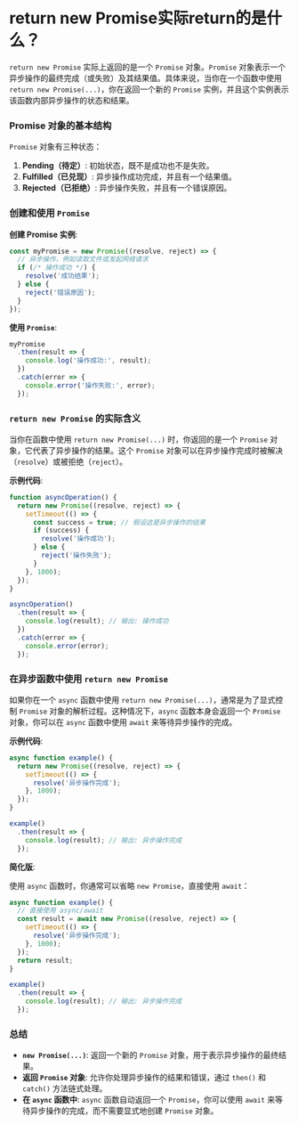 # return new Promise实际return的是什么？

`return new Promise` 实际上返回的是一个 `Promise` 对象。`Promise` 对象表示一个异步操作的最终完成（或失败）及其结果值。具体来说，当你在一个函数中使用 `return new Promise(...)`，你在返回一个新的 `Promise` 实例，并且这个实例表示该函数内部异步操作的状态和结果。

### Promise 对象的基本结构

`Promise` 对象有三种状态：

1. **Pending（待定）**: 初始状态，既不是成功也不是失败。
2. **Fulfilled（已兑现）**: 异步操作成功完成，并且有一个结果值。
3. **Rejected（已拒绝）**: 异步操作失败，并且有一个错误原因。

### 创建和使用 `Promise`

**创建 Promise 实例**:

```javascript
const myPromise = new Promise((resolve, reject) => {
  // 异步操作，例如读取文件或发起网络请求
  if (/* 操作成功 */) {
    resolve('成功结果');
  } else {
    reject('错误原因');
  }
});
```

**使用 `Promise`**:

```javascript
myPromise
  .then(result => {
    console.log('操作成功:', result);
  })
  .catch(error => {
    console.error('操作失败:', error);
  });
```

### `return new Promise` 的实际含义

当你在函数中使用 `return new Promise(...)` 时，你返回的是一个 `Promise` 对象，它代表了异步操作的结果。这个 `Promise` 对象可以在异步操作完成时被解决（`resolve`）或被拒绝（`reject`）。

**示例代码**:

```javascript
function asyncOperation() {
  return new Promise((resolve, reject) => {
    setTimeout(() => {
      const success = true; // 假设这是异步操作的结果
      if (success) {
        resolve('操作成功');
      } else {
        reject('操作失败');
      }
    }, 1000);
  });
}

asyncOperation()
  .then(result => {
    console.log(result); // 输出: 操作成功
  })
  .catch(error => {
    console.error(error);
  });
```

### 在异步函数中使用 `return new Promise`

如果你在一个 `async` 函数中使用 `return new Promise(...)`，通常是为了显式控制 `Promise` 对象的解析过程。这种情况下，`async` 函数本身会返回一个 `Promise` 对象，你可以在 `async` 函数中使用 `await` 来等待异步操作的完成。

**示例代码**:

```javascript
async function example() {
  return new Promise((resolve, reject) => {
    setTimeout(() => {
      resolve('异步操作完成');
    }, 1000);
  });
}

example()
  .then(result => {
    console.log(result); // 输出: 异步操作完成
  });
```

**简化版**:

使用 `async` 函数时，你通常可以省略 `new Promise`，直接使用 `await`：

```javascript
async function example() {
  // 直接使用 async/await
  const result = await new Promise((resolve, reject) => {
    setTimeout(() => {
      resolve('异步操作完成');
    }, 1000);
  });
  return result;
}

example()
  .then(result => {
    console.log(result); // 输出: 异步操作完成
  });
```

### 总结

- **`new Promise(...)`**: 返回一个新的 `Promise` 对象，用于表示异步操作的最终结果。
- **返回 `Promise` 对象**: 允许你处理异步操作的结果和错误，通过 `then()` 和 `catch()` 方法链式处理。
- **在 `async` 函数中**: `async` 函数自动返回一个 `Promise`，你可以使用 `await` 来等待异步操作的完成，而不需要显式地创建 `Promise` 对象。